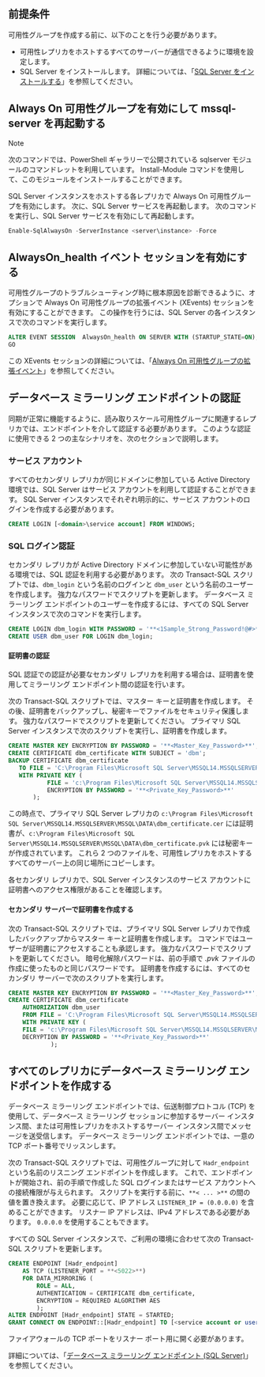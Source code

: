 ## <a name="prerequisites"></a>前提条件

可用性グループを作成する前に、以下のことを行う必要があります。

- 可用性レプリカをホストするすべてのサーバーが通信できるように環境を設定します。
- SQL Server をインストールします。 詳細については、「[SQL Server をインストールする](../database-engine/install-windows/install-sql-server.md)」を参照してください。

## <a name="enable-always-on-availability-groups-and-restart-mssql-server"></a>Always On 可用性グループを有効にして mssql-server を再起動する

>[!NOTE]
>次のコマンドでは、PowerShell ギャラリーで公開されている sqlserver モジュールのコマンドレットを利用しています。 Install-Module コマンドを使用して、このモジュールをインストールすることができます。

SQL Server インスタンスをホストする各レプリカで Always On 可用性グループを有効にします。 次に、SQL Server サービスを再起動します。 次のコマンドを実行し、SQL Server サービスを有効にして再起動します。

```powershell
Enable-SqlAlwaysOn -ServerInstance <server\instance> -Force
```

## <a name="enable-an-alwayson_health-event-session"></a>AlwaysOn_health イベント セッションを有効にする

 可用性グループのトラブルシューティング時に根本原因を診断できるように、オプションで Always On 可用性グループの拡張イベント (XEvents) セッションを有効にすることができます。 この操作を行うには、SQL Server の各インスタンスで次のコマンドを実行します。

```sql
ALTER EVENT SESSION  AlwaysOn_health ON SERVER WITH (STARTUP_STATE=ON);
GO
```

この XEvents セッションの詳細については、「[Always On 可用性グループの拡張イベント](../database-engine/availability-groups/windows/always-on-extended-events.md)」を参照してください。

## <a name="database-mirroring-endpoint-authentication"></a>データベース ミラーリング エンドポイントの認証

同期が正常に機能するように、読み取りスケール可用性グループに関連するレプリカでは、エンドポイントを介して認証する必要があります。 このような認証に使用できる 2 つの主なシナリオを、次のセクションで説明します。

### <a name="service-account"></a>サービス アカウント

すべてのセカンダリ レプリカが同じドメインに参加している Active Directory 環境では、SQL Server はサービス アカウントを利用して認証することができます。 SQL Server インスタンスでそれぞれ明示的に、サービス アカウントのログインを作成する必要があります。

```sql
CREATE LOGIN [<domain>\service account] FROM WINDOWS;
```

### <a name="sql-login-authentication"></a>SQL ログイン認証

セカンダリ レプリカが Active Directory ドメインに参加していない可能性がある環境では、SQL 認証を利用する必要があります。 次の Transact-SQL スクリプトでは、`dbm_login` という名前のログインと `dbm_user` という名前のユーザーを作成します。 強力なパスワードでスクリプトを更新します。 データベース ミラーリング エンドポイントのユーザーを作成するには、すべての SQL Server インスタンスで次のコマンドを実行します。

```sql
CREATE LOGIN dbm_login WITH PASSWORD = '**<1Sample_Strong_Password!@#>**';
CREATE USER dbm_user FOR LOGIN dbm_login;
```

#### <a name="certificate-authentication"></a>証明書の認証

SQL 認証での認証が必要なセカンダリ レプリカを利用する場合は、証明書を使用してミラーリング エンドポイント間の認証を行います。

次の Transact-SQL スクリプトでは、マスター キーと証明書を作成します。 その後、証明書をバックアップし、秘密キーでファイルをセキュリティ保護します。 強力なパスワードでスクリプトを更新してください。 プライマリ SQL Server インスタンスで次のスクリプトを実行し、証明書を作成します。

```sql
CREATE MASTER KEY ENCRYPTION BY PASSWORD = '**<Master_Key_Password>**';
CREATE CERTIFICATE dbm_certificate WITH SUBJECT = 'dbm';
BACKUP CERTIFICATE dbm_certificate
   TO FILE = 'C:\Program Files\Microsoft SQL Server\MSSQL14.MSSQLSERVER\MSSQL\DATA\dbm_certificate.cer'
   WITH PRIVATE KEY (
           FILE = 'c:\Program Files\Microsoft SQL Server\MSSQL14.MSSQLSERVER\MSSQL\DATA\dbm_certificate.pvk',
           ENCRYPTION BY PASSWORD = '**<Private_Key_Password>**'
       );
```

この時点で、プライマリ SQL Server レプリカの `c:\Program Files\Microsoft SQL Server\MSSQL14.MSSQLSERVER\MSSQL\DATA\dbm_certificate.cer` には証明書が、`c:\Program Files\Microsoft SQL Server\MSSQL14.MSSQLSERVER\MSSQL\DATA\dbm_certificate.pvk` には秘密キーが作成されています。 これら 2 つのファイルを、可用性レプリカをホストするすべてのサーバー上の同じ場所にコピーします。

各セカンダリ レプリカで、SQL Server インスタンスのサービス アカウントに証明書へのアクセス権限があることを確認します。

#### <a name="create-the-certificate-on-secondary-servers"></a>セカンダリ サーバーで証明書を作成する

次の Transact-SQL スクリプトでは、プライマリ SQL Server レプリカで作成したバックアップからマスター キーと証明書を作成します。 コマンドではユーザーが証明書にアクセスすることも承認します。 強力なパスワードでスクリプトを更新してください。 暗号化解除パスワードは、前の手順で *.pvk* ファイルの作成に使ったものと同じパスワードです。 証明書を作成するには、すべてのセカンダリ サーバーで次のスクリプトを実行します。

```sql
CREATE MASTER KEY ENCRYPTION BY PASSWORD = '**<Master_Key_Password>**';
CREATE CERTIFICATE dbm_certificate
    AUTHORIZATION dbm_user
    FROM FILE = 'C:\Program Files\Microsoft SQL Server\MSSQL14.MSSQLSERVER\MSSQL\DATA\dbm_certificate.cer'
    WITH PRIVATE KEY (
    FILE = 'c:\Program Files\Microsoft SQL Server\MSSQL14.MSSQLSERVER\MSSQL\DATA\dbm_certificate.pvk',
    DECRYPTION BY PASSWORD = '**<Private_Key_Password>**'
            );
```

## <a name="create-database-mirroring-endpoints-on-all-replicas"></a>すべてのレプリカにデータベース ミラーリング エンドポイントを作成する

データベース ミラーリング エンドポイントでは、伝送制御プロトコル (TCP) を使用して、データベース ミラーリング セッションに参加するサーバー インスタンス間、または可用性レプリカをホストするサーバー インスタンス間でメッセージを送受信します。 データベース ミラーリング エンドポイントでは、一意の TCP ポート番号でリッスンします。

次の Transact-SQL スクリプトでは、可用性グループに対して `Hadr_endpoint` という名前のリスニング エンドポイントを作成します。 これで、エンドポイントが開始され、前の手順で作成した SQL ログインまたはサービス アカウントへの接続権限が与えられます。 スクリプトを実行する前に、`**< ... >**` の間の値を置き換えます。 必要に応じて、IP アドレス `LISTENER_IP = (0.0.0.0)` を含めることができます。 リスナー IP アドレスは、IPv4 アドレスである必要があります。 `0.0.0.0` を使用することもできます。

すべての SQL Server インスタンスで、ご利用の環境に合わせて次の Transact-SQL スクリプトを更新します。

```SQL
CREATE ENDPOINT [Hadr_endpoint]
    AS TCP (LISTENER_PORT = **<5022>**)
    FOR DATA_MIRRORING (
        ROLE = ALL,
        AUTHENTICATION = CERTIFICATE dbm_certificate,
        ENCRYPTION = REQUIRED ALGORITHM AES
        );
ALTER ENDPOINT [Hadr_endpoint] STATE = STARTED;
GRANT CONNECT ON ENDPOINT::[Hadr_endpoint] TO [<service account or user>];
```

ファイアウォールの TCP ポートをリスナー ポート用に開く必要があります。

詳細については、「[データベース ミラーリング エンドポイント (SQL Server)](https://docs.microsoft.com/sql/database-engine/database-mirroring/the-database-mirroring-endpoint-sql-server?view=sql-server-2017)」を参照してください。
